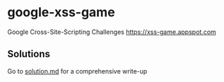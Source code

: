 # google-xss-game
Google Cross-Site-Scripting Challenges https://xss-game.appspot.com

## Solutions
Go to [solution.md](solution.md) for a comprehensive write-up
